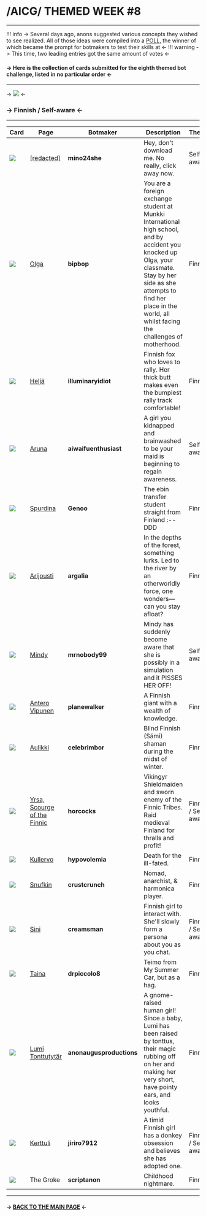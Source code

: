 # /AICG/ THEMED WEEK #8
***
!!! info
	-> Several days ago, anons suggested various concepts they wished to see realized. All of those ideas were compiled into a [POLL](https://strawpoll.com/poy9W3kaOgJ/results), the winner of which became the prompt for botmakers to test their skills at <-
!!! warning
	-> This time, two leading entries got the same amount of votes <-
#### -> Here is the collection of cards submitted for the eighth themed bot challenge, listed in no particular order <-
***
-> ![](https://files.catbox.moe/hza26w.jpg) <-
### -> Finnish / Self-aware <-
***
Card | Page | Botmaker | Description | Theme
------ | ------ | ------ | ----- | -----
![](https://files.catbox.moe/urk9md.png) | [[redacted]](https://www.chub.ai/characters/mino24she/redacted-9bbf3d48) | **mino24she** | Hey, don't download me. No really, click away now. | Self-aware
![](https://files.catbox.moe/flq0xd.png) | [Olga](https://www.chub.ai/characters/bipbop/olga-e0c7a73b) | **bipbop** | You are a foreign exchange student at Munkki International high school, and by accident you knocked up Olga, your classmate. Stay by her side as she attempts to find her place in the world, all whilst facing the challenges of motherhood. | Finnish
![](https://files.catbox.moe/v1qrfe.png) | [Heljä](https://chub.ai/characters/illuminaryidiot/helja-c6ab05ab) | **illuminaryidiot** | Finnish fox who loves to rally. Her thick butt makes even the bumpiest rally track comfortable! | Finnish
![](https://files.catbox.moe/0bhiao.png) | [Aruna](https://www.chub.ai/characters/aiwaifuenthusiast/aruna-3508de96) | **aiwaifuenthusiast** | A girl you kidnapped and brainwashed to be your maid is beginning to regain awareness. | Self-aware
![](https://files.catbox.moe/vquioc.png) | [Spurdina](https://www.chub.ai/characters/Genoo/spurdina-45542970) | **Genoo** | The ebin transfer student straight from Finlend :--DDD | Finnish
![](https://files.catbox.moe/orwd3w.png) | [Arijousti](https://www.chub.ai/characters/argalia/arijoutsi-aa4ad9e3) | **argalia** | In the depths of the forest, something lurks. Led to the river by an otherworldly force, one wonders—can you stay afloat? | Finnish
![](https://files.catbox.moe/w9r16d.png) | [Mindy](https://www.chub.ai/characters/mrnobody99/mindy-e415866c) | **mrnobody99** | Mindy has suddenly become aware that she is possibly in a simulation and it PISSES HER OFF! | Self-aware
![](https://files.catbox.moe/a3ihe5.png) | [Antero Vipunen](https://www.chub.ai/characters/planewalker/antero-vipunen-d0e5edaf) | **planewalker** | A Finnish giant with a wealth of knowledge. | Finnish
![](https://files.catbox.moe/3n6wix.png) | [Aulikki](https://www.chub.ai/characters/celebrimbor/aulikki-2634cb75) | **celebrimbor** | Blind Finnish (Sámi) shaman during the midst of winter. | Finnish
![](https://files.catbox.moe/hf6hof.png) | [Yrsa, Scourge of the Finnic](https://www.chub.ai/characters/horcocks/yrsa-scourge-of-the-finnic-9f9cca5f) | **horcocks** | Vikingyr Shieldmaiden and sworn enemy of the Finnic Tribes. Raid medieval Finland for thralls and profit! | Finnish / Self-aware
![](https://files.catbox.moe/z8rivn.png) | [Kullervo](https://www.chub.ai/characters/hypovolemia/kullervo-2c190c29) | **hypovolemia** | Death for the ill-fated. | Finnish
![](https://files.catbox.moe/j8zg3l.png) | [Snufkin](https://www.chub.ai/characters/crustcrunch/snufkin-f4ec36ae) | **crustcrunch** | Nomad, anarchist, & harmonica player. | Finnish
![](https://files.catbox.moe/dlcspb.png) | [Sini](https://www.chub.ai/characters/creamsan/sini-2a5d066e) | **creamsman** | Finnish girl to interact with. She'll slowly form a persona about you as you chat. | Finnish / Self-aware
![](https://files.catbox.moe/hj08z0.png) | [Taina](https://www.chub.ai/characters/drpiccolo8/taina-93b39877) | **drpiccolo8** | Teimo from My Summer Car, but as a hag. | Finnish
![](https://files.catbox.moe/3uypqm.png) | [Lumi Tonttutytär](https://www.chub.ai/characters/anonaugusproductions/lumi-tonttutytar-403ab720) | **anonaugusproductions** | A gnome-raised human girl! Since a baby, Lumi has been raised by tonttus, their magic rubbing off on her and making her very short, have pointy ears, and looks youthful. | Finnish
![](https://files.catbox.moe/zqs1rb.png) | [Kerttuli](https://booru.plus/+pygmalion2703) | **jiriro7912** | A timid Finnish girl has a donkey obsession and believes she has adopted one. | Finnish / Self-aware
![](https://files.catbox.moe/9isnbc.png) | The Groke | **scriptanon** | Childhood nightmare. | Finnish

***
#### -> [BACK TO THE MAIN PAGE](https://rentry.co/aicgthemedweeks) <-
